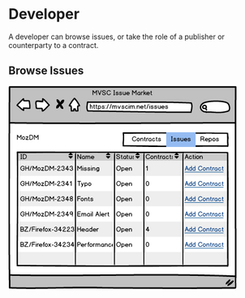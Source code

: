 # Developer 

A developer can browse issues, or take the role of a publisher or counterparty to a contract.

## Browse Issues

![browse](/img/_IssueList.png)

